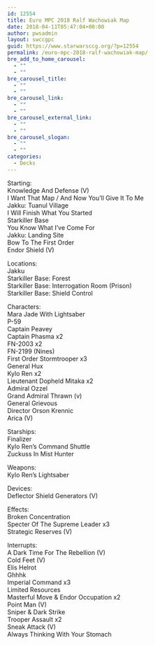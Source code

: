 ```yaml
---
id: 12554
title: Euro MPC 2018 Ralf Wachowiak Map
date: 2018-04-11T05:47:04+00:00
author: pwsadmin
layout: swccgpc
guid: https://www.starwarsccg.org/?p=12554
permalink: /euro-mpc-2018-ralf-wachowiak-map/
bre_add_to_home_carousel:
  - ""
  - ""
bre_carousel_title:
  - ""
  - ""
bre_carousel_link:
  - ""
  - ""
bre_carousel_external_link:
  - ""
  - ""
bre_carousel_slogan:
  - ""
  - ""
categories:
  - Decks
---
```

Starting:  
Knowledge And Defense (V)  
I Want That Map / And Now You&#8217;ll Give It To Me  
Jakku: Tuanul Village  
I Will Finish What You Started  
Starkiller Base  
You Know What I&#8217;ve Come For  
Jakku: Landing Site  
Bow To The First Order  
Endor Shield (V)

Locations:  
Jakku  
Starkiller Base: Forest  
Starkiller Base: Interrogation Room (Prison)  
Starkiller Base: Shield Control

Characters:  
Mara Jade With Lightsaber  
P-59  
Captain Peavey  
Captain Phasma x2  
FN-2003 x2  
FN-2199 (Nines)  
First Order Stormtrooper x3  
General Hux  
Kylo Ren x2  
Lieutenant Dopheld Mitaka x2  
Admiral Ozzel  
Grand Admiral Thrawn (v)  
General Grievous  
Director Orson Krennic  
Arica (V)

Starships:  
Finalizer  
Kylo Ren&#8217;s Command Shuttle  
Zuckuss In Mist Hunter

Weapons:  
Kylo Ren&#8217;s Lightsaber

Devices:  
Deflector Shield Generators (V)

Effects:  
Broken Concentration  
Specter Of The Supreme Leader x3  
Strategic Reserves (V)

Interrupts:  
A Dark Time For The Rebellion (V)  
Cold Feet (V)  
Elis Helrot  
Ghhhk  
Imperial Command x3  
Limited Resources  
Masterful Move & Endor Occupation x2  
Point Man (V)  
Sniper & Dark Strike  
Trooper Assault x2  
Sneak Attack (V)  
Always Thinking With Your Stomach